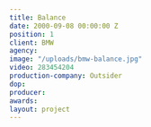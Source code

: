 ```yaml
---
title: Balance
date: 2000-09-08 00:00:00 Z
position: 1
client: BMW
agency:
image: "/uploads/bmw-balance.jpg"
video: 283454204
production-company: Outsider
dop:
producer:
awards:
layout: project
---
```


